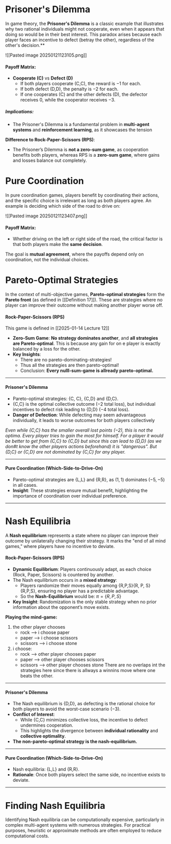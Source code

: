 # **Prisoner's Dilemma**

In game theory, the **Prisoner's Dilemma** is a classic example that illustrates why two rational individuals might not cooperate, even when it appears that doing so would be in their best interest. This paradox arises because each player faces an incentive to defect (betray the other), regardless of the other's decision.**

![[Pasted image 20250121123105.png]]
#### Payoff Matrix:
- **Cooperate (C)** vs **Defect (D)**
    - If both players cooperate (C,C), the reward is $−1$ for each.
    - If both defect (D,D), the penalty is $−2$ for each.
    - If one cooperates (C) and the other defects (D), the defector receives $0$, while the cooperator receives $-3$.

##### Implications:
- The Prisoner's Dilemma is a fundamental problem in **multi-agent systems** and **reinforcement learning**, as it showcases the tension 

**Difference to Rock-Paper-Scissors (RPS)**:
- The Prisoner’s Dilemma is **not a zero-sum game**, as cooperation benefits both players, whereas RPS is a **zero-sum game**, where gains and losses balance out completely.

# **Pure Coordination**

In pure coordination games, players benefit by coordinating their actions, and the specific choice is irrelevant as long as both players agree. An example is deciding which side of the road to drive on:

![[Pasted image 20250121123407.png]]
#### Payoff Matrix:
- Whether driving on the left or right side of the road, the critical factor is that both players make the **same decision**.

The goal is **mutual agreement**, where the payoffs depend only on coordination, not the individual choices.

# **Pareto-Optimal Strategies**

In the context of multi-objective games, **Pareto-optimal strategies** form the **Pareto front** (as defined in [[Definition 17]]). These are strategies where no player can improve their outcome without making another player worse off.

#### **Rock-Paper-Scissors (RPS)**
This game is defined in [[2025-01-14 Lecture 12]]
- **Zero-Sum Game**: **No strategy dominates another**, and **all strategies are Pareto-optimal**. This is because any gain for on  e player is exactly balanced by a loss for the other.
- **Key Insights**: 
	- There are no pareto-dominating-strategies!
	- Thus all the strategies are then pareto-optimal!
	- Conclusion: **Every nulll-sum-game is allready pareto-optimal.**

---
#### **Prisoner's Dilemma**
- Pareto-optimal strategies: {C, C}, {C,D} and {D,C}.
- {C,C} is the optimal collective outcome ($−2$ total loss), but individual incentives to defect risk leading to {D,D} ($−4$ total loss).
- **Danger of Defection**: While defecting may seem advantageous individually, it leads to worse outcomes for both players collectively

*Even while {C,C} has the smaller overall lost points $(-2)$, this is not the optima. Every player tries to gain the most for himself. For a player it would be better to get from {C,C} to {C,D} but since this can lead to {D,D} (as we don#t know the other players actions beforehand) it is "dangerous". But {D,C} or {C,D} are not dominated by {C,C} for any player.*

---
#### **Pure Coordination (Which-Side-to-Drive-On)**
- Pareto-optimal strategies are {L,L} and {R,R}, as $(1,1)$ dominates $(−5,−5)$ in all cases.
- **Insight**: These strategies ensure mutual benefit, highlighting the importance of coordination over individual preference.

---
# **Nash Equilibria**

A **Nash equilibrium** represents a state where no player can improve their outcome by unilaterally changing their strategy. It marks the "end of all mind games," where players have no incentive to deviate.

#### **Rock-Paper-Scissors (RPS)**

- **Dynamic Equilibrium**: Players continuously adapt, as each choice (Rock, Paper, Scissors) is countered by another.
- The Nash equilibrium occurs in a **mixed strategy**:
    - Players randomize their moves equally among {R,P,S}\{R, P, S\}{R,P,S}, ensuring no player has a predictable advantage.
    - So the **Nash-Equilibrium** would be: $\pi = \{R,P,S\}$ 
- **Key Insight**: Randomization is the only stable strategy when no prior information about the opponent’s move exists.

**Playing the mind-game:**
1. the other player chooses 
	- rock --> i choose paper
	- paper --> i choose scissors
	- scissors --> i choose stone
2. i choose: 
	- rock --> other player chooses paper
	- paper --> other player chooses scissors
	- scissors --> other player chooses stone
There are no overlaps int the strategies here since there is allways a winnins move where one beats the other.

---
#### **Prisoner's Dilemma**

- The Nash equilibrium is {D,D}, as defecting is the rational choice for both players to avoid the worst-case scenario $(−3)$.
- **Conflict of Interest**:
    - While {C,C} minimizes collective loss, the incentive to defect undermines cooperation.
    - This highlights the divergence between **individual rationality** and **collective optimality**.
-  **The non-pareto-optimal strategy is the nash-equilibrium.**

---
#### **Pure Coordination (Which-Side-to-Drive-On)**

- Nash equilibria: {L,L} and {R,R}.
- **Rationale**: Once both players select the same side, no incentive exists to deviate.

---

# **Finding Nash Equilibria**

Identifying Nash equilibria can be computationally expensive, particularly in complex multi-agent systems with numerous strategies. For practical purposes, heuristic or approximate methods are often employed to reduce computational costs.